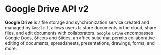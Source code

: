 # Google Drive API v2

**Google Drive** is a file storage and synchronization service created and managed by `Google`. 
It allows users to store documents in the cloud, share files, and edit documents with collaborators. `Google Drive` encompasses Google Docs, Sheets and Slides, an office suite that permits collaborative editing of documents, spreadsheets, presentations, drawings, forms, and more.

